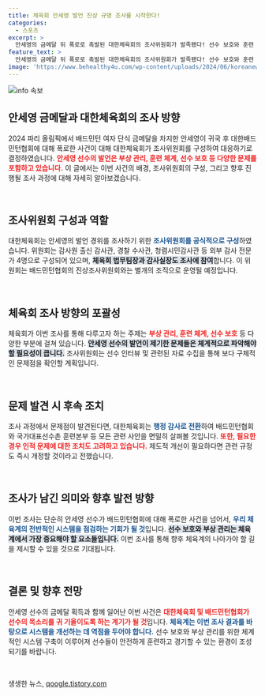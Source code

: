 ```yaml
---
title: 체육회 안세영 발언 진상 규명 조사를 시작한다!
categories:
  - 스포츠
excerpt: >
  안세영의 금메달 뒤 폭로로 촉발된 대한체육회의 조사위원회가 발족됐다! 선수 보호와 훈련 시스템 개선에 나선 체육회, 부상 관리의 실태와 협회 내부 감찰이 이뤄질 예정이다. 
feature_text: >
  안세영의 금메달 뒤 폭로로 촉발된 대한체육회의 조사위원회가 발족됐다! 선수 보호와 훈련 시스템 개선에 나선 체육회, 부상 관리의 실태와 협회 내부 감찰이 이뤄질 예정이다. 
image: 'https://www.behealthy4u.com/wp-content/uploads/2024/06/koreanews.jpg'
---
```


<p><img src="https://www.behealthy4u.com/wp-content/uploads/2024/06/koreanews.jpg" alt="info 속보" /></p>

<h2 data-ke-size="size26">안세영 금메달과 대한체육회의 조사 방향</h2>

<p data-ke-size="size16">2024 파리 올림픽에서 배드민턴 여자 단식 금메달을 차지한 안세영이 귀국 후 대한배드민턴협회에 대해 폭로한 사건이 대해 대한체육회가 조사위원회를 구성하여 대응하기로 결정하였습니다. <b><span style="color: #ee2323;">안세영 선수의 발언은 부상 관리, 훈련 체계, 선수 보호 등 다양한 문제를 포함하고 있습니다.</span></b> 이 글에서는 이번 사건의 배경, 조사위원회의 구성, 그리고 향후 진행될 조사 과정에 대해 자세히 알아보겠습니다.</p>

<p data-ke-size="size16">&nbsp;</p>

<h2 data-ke-size="size26">조사위원회 구성과 역할</h2>

<p data-ke-size="size16">대한체육회는 안세영의 발언 경위를 조사하기 위한 <b><span style="color: #1a5490;">조사위원회를 공식적으로 구성</span></b>하였습니다. 위원회는 감사원 출신 감사관, 경찰 수사관, 청렴시민감사관 등 외부 감사 전문가 4명으로 구성되어 있으며, <b><span style="background-color: #21538527;">체육회 법무팀장과 감사실장도 조사에 참여</span></b>합니다. 이 위원회는 배드민턴협회의 진상조사위원회와는 별개의 조직으로 운영될 예정입니다.</p>

<p data-ke-size="size16">&nbsp;</p>

<h2 data-ke-size="size26">체육회 조사 방향의 포괄성</h2>

<p data-ke-size="size16">체육회가 이번 조사를 통해 다루고자 하는 주제는 <b><span style="color: #ee2323;">부상 관리, 훈련 체계, 선수 보호</span></b> 등 다양한 부분에 걸쳐 있습니다. <b><span style="background-color: #21538527;">안세영 선수의 발언이 제기한 문제들은 체계적으로 파악해야 할 필요성이 큽니다.</span></b> 조사위원회는 선수 인터뷰 및 관련된 자료 수집을 통해 보다 구체적인 문제점을 확인할 계획입니다.</p>

<p data-ke-size="size16">&nbsp;</p>

<h2 data-ke-size="size26">문제 발견 시 후속 조치</h2>

<p data-ke-size="size16">조사 과정에서 문제점이 발견된다면, 대한체육회는 <b><span style="color: #1a5490;">행정 감사로 전환</span></b>하여 배드민턴협회와 국가대표선수촌 훈련본부 등 모든 관련 사안을 면밀히 살펴볼 것입니다. <b><span style="color: #ee2323;">또한, 필요한 경우 인적 문제에 대한 조치도 고려하고 있습니다.</span></b> 제도적 개선이 필요하다면 관련 규정도 즉시 개정할 것이라고 전했습니다.</p>

<p data-ke-size="size16">&nbsp;</p>

<h2 data-ke-size="size26">조사가 남긴 의미와 향후 발전 방향</h2>

<p data-ke-size="size16">이번 조사는 단순히 안세영 선수가 배드민턴협회에 대해 폭로한 사건을 넘어서, <b><span style="color: #1a5490;">우리 체육계의 전반적인 시스템을 점검하는 기회가 될 것</span></b>입니다. <b><span style="background-color: #21538527;">선수 보호와 부상 관리는 체육계에서 가장 중요해야 할 요소들입니다.</span></b> 이번 조사를 통해 향후 체육계의 나아가야 할 길을 제시할 수 있을 것으로 기대됩니다.</p>

<p data-ke-size="size16">&nbsp;</p>

<h2 data-ke-size="size26">결론 및 향후 전망</h2>

<p data-ke-size="size16">안세영 선수의 금메달 획득과 함께 일어난 이번 사건은 <b><span style="color: #ee2323;">대한체육회 및 배드민턴협회가 선수의 목소리를 귀 기울이도록 하는 계기가 될 것</span></b>입니다. <b><span style="color: #1a5490;">체육계는 이번 조사 결과를 바탕으로 시스템을 개선하는 데 역점을 두어야 합니다.</span></b> 선수 보호와 부상 관리를 위한 체계적인 시스템 구축이 이루어져 선수들이 안전하게 훈련하고 경기할 수 있는 환경이 조성되기를 바랍니다.</p>

<p data-ke-size="size16">&nbsp;</p>
생생한 뉴스, <a href="https://qoogle.tistory.com" rel="dofollow">qoogle.tistory.com</a>



